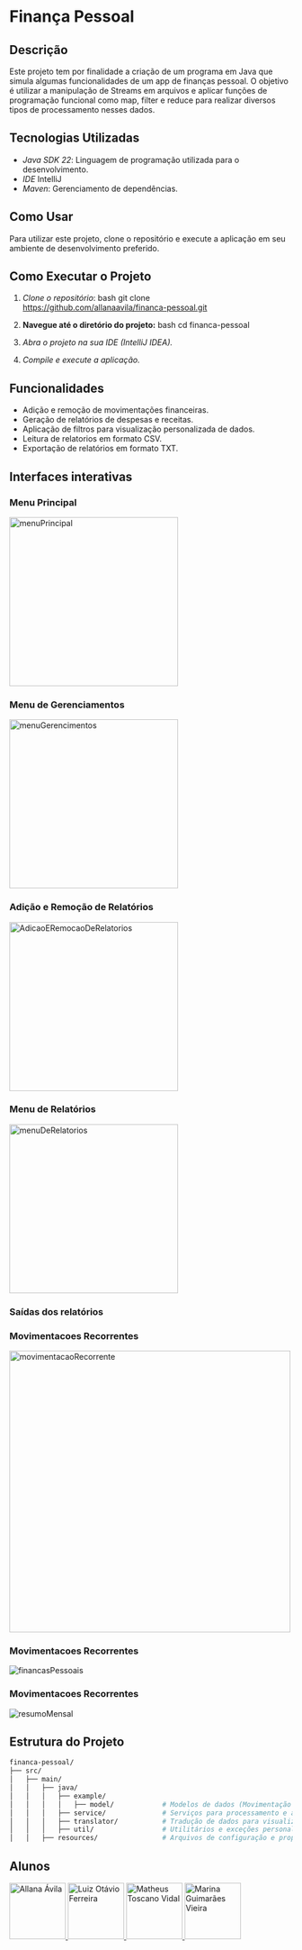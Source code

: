 # Finança Pessoal

## Descrição
Este projeto tem por finalidade a criação de um programa em Java que simula algumas funcionalidades de um app de finanças pessoal.
O objetivo é utilizar a manipulação de Streams em arquivos e aplicar funções de programação funcional como map, filter e reduce 
para realizar diversos tipos de processamento nesses dados.

## Tecnologias Utilizadas

- *Java SDK 22*: Linguagem de programação utilizada para o desenvolvimento.
- *IDE* IntelliJ
- *Maven*: Gerenciamento de dependências. 

## Como Usar

Para utilizar este projeto, clone o repositório e execute a aplicação em seu ambiente de desenvolvimento preferido.

## Como Executar o Projeto

1. *Clone o repositório*:
   bash
   git clone https://github.com/allanaavila/financa-pessoal.git
2. **Navegue até o diretório do projeto:**
   bash
   cd financa-pessoal

3. *Abra o projeto na sua IDE (IntelliJ IDEA).*
4. *Compile e execute a aplicação.*

## Funcionalidades

- Adição e remoção de movimentações financeiras.
- Geração de relatórios de despesas e receitas.
- Aplicação de filtros para visualização personalizada de dados.
- Leitura de relatorios em formato CSV.
- Exportação de relatórios em formato TXT.

## Interfaces interativas

### Menu Principal

<img alt="menuPrincipal" height="300" src="imagens/menu-principal.png" width="300"/>

### Menu de Gerenciamentos

<img alt="menuGerencimentos" height="300" src="imagens/menu-gerenciamentos.png" width="300"/>

### Adição e Remoção de Relatórios

<img alt="AdicaoERemocaoDeRelatorios" height="300" src="imagens/adicao-remocao-relatorios.png" width="300"/>

### Menu de Relatórios

<img alt="menuDeRelatorios" height="300" src="imagens/menu-de-relatorios.png" width="300"/>

### Saídas dos relatórios

### Movimentacoes Recorrentes

<img alt="movimentacaoRecorrente" height="500" src="imagens/movimentacoes-recorrentes.png" width="500"/>

### Movimentacoes Recorrentes

![financasPessoais](imagens/financas-pessoais.png)

### Movimentacoes Recorrentes

![resumoMensal](imagens/resumo-mensal.png)



## Estrutura do Projeto
```bash
financa-pessoal/
├── src/
│   ├── main/
│   │   ├── java/
│   │   │	├── example/
│   │   │   │	├── model/            # Modelos de dados (Movimentação financeira, Categoria)
│   │   │   ├── service/              # Serviços para processamento e análise de dados
│   │   │   ├── translator/           # Tradução de dados para visualizações
│   │   │   ├── util/                 # Utilitários e exceções personalizadas
│   │   ├── resources/                # Arquivos de configuração e propriedades
```


## Alunos

<a href="https://github.com/allanaavila">
    <img src="https://avatars.githubusercontent.com/allanaavila" alt="Allana Ávila" width="100" />
</a>

<a href="https://github.com/dev-luizotavio">
    <img src="https://avatars.githubusercontent.com/dev-luizotavio" alt="Luiz Otávio Ferreira" width="100" />
</a>

<a href="https://github.com/toscanomatheus">
    <img src="https://avatars.githubusercontent.com/toscanomatheus" alt="Matheus Toscano Vidal" width="100" />
</a>

<a href="https://github.com/marinagv95">
    <img src="https://avatars.githubusercontent.com/marinagv95" alt="Marina Guimarães Vieira" width="100" />
